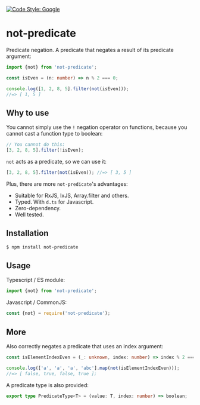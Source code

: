 [![Code Style: Google](https://img.shields.io/badge/code%20style-google-blueviolet.svg)](https://github.com/google/gts)

# not-predicate

Predicate negation. A predicate that negates a result of its predicate argument:

```ts
import {not} from 'not-predicate';

const isEven = (n: number) => n % 2 === 0;

console.log([1, 2, 8, 5].filter(not(isEven)));
//=> [ 1, 5 ]
```

## Why to use

You cannot simply use the `!` negation operator on functions, because you cannot cast a function type to boolean:

```ts
// You cannot do this:
[3, 2, 8, 5].filter(!isEven);
```

`not` acts as a predicate, so we can use it:

```ts
[3, 2, 8, 5].filter(not(isEven)); //=> [ 3, 5 ]
```

Plus, there are more `not-predicate`'s advantages:

- Suitable for RxJS, IxJS, Array.filter and others.
- Typed. With `d.ts` for Javascript.
- Zero-dependency.
- Well tested.

## Installation

```bash
$ npm install not-predicate
```

## Usage

Typescript / ES module:

```ts
import {not} from 'not-predicate';
```

Javascript / CommonJS:

```js
const {not} = require('not-predicate');
```

## More

Also correctly negates a predicate that uses an index argument:

```ts
const isElementIndexEven = (_: unknown, index: number) => index % 2 === 0;

console.log(['a', 'a', 'a', 'abc'].map(not(isElementIndexEven)));
//=> [ false, true, false, true ];
```

A predicate type is also provided:

```ts
export type PredicateType<T> = (value: T, index: number) => boolean;
```
